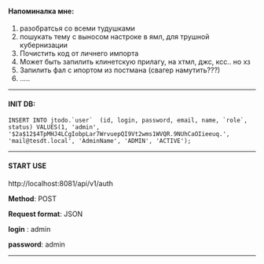#### Напоминалка мне:
1) разобратсья со всеми тудушками
2) пошукать тему с выносом настроке в ямл, для трушной кубернизации
3) Почистить код от личнего импорта
4) Может быть запилить клинетскую прилагу, на хтмл, джс, ксс.. но хз
5) Запилить фал с ипортом из постмана (свагер намутить???)
6) .....

___

#### INIT DB:

``INSERT INTO jtodo.`user` 
(id, login, password, email, name, `role`, status)
 VALUES(1, 'admin', '$2a$12$4TpMHJ4LCgIobpLar7WrvuepQI9Vt2wms1WVQR.9NUhCaOIieeuq.', 'mail@tesdt.local', 'AdminName', 'ADMIN', 'ACTIVE');
``

___

#### START USE 

http://localhost:8081/api/v1/auth

**Method**: POST

**Request format**: JSON

**login** : admin

**password**: admin

____

